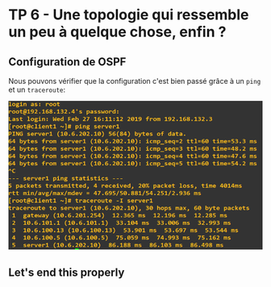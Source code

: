 # TP 6 - Une topologie qui ressemble un peu à quelque chose, enfin ?

## Configuration de OSPF

Nous pouvons vérifier que la configuration c'est bien passé grâce à un `ping` et un `traceroute`:  
    
![Traceroute](./images/traceroute.PNG)  
  
## Let's end this properly


